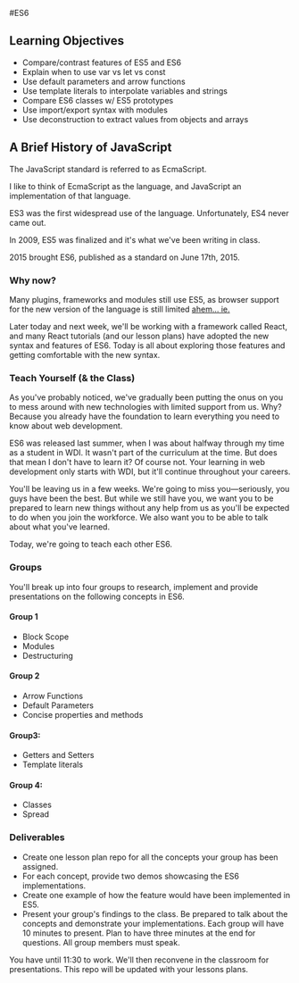 #ES6

## Learning Objectives

- Compare/contrast features of ES5 and ES6
- Explain when to use var vs let vs const
- Use default parameters and arrow functions
- Use template literals to interpolate variables and strings
- Compare ES6 classes w/ ES5 prototypes
- Use import/export syntax with modules
- Use deconstruction to extract values from objects and arrays

## A Brief History of JavaScript

The JavaScript standard is referred to as EcmaScript.

I like to think of EcmaScript as the language, and JavaScript an implementation of that language.

ES3 was the first widespread use of the language. Unfortunately, ES4 never came out.

In 2009, ES5 was finalized and it's what we've been writing in class.

2015 brought ES6, published as a standard on June 17th, 2015.

### Why now?

Many plugins, frameworks and modules still use ES5, as browser support for
the new version of the language is still limited [ahem... ie.](http://caniuse.com/#search=es6)

Later today and next week, we'll be working with a framework called React, and many
React tutorials (and our lesson plans) have adopted the new syntax and features
of ES6. Today is all about exploring those features and getting comfortable with
the new syntax.

### Teach Yourself (& the Class)

As you've probably noticed, we've gradually been putting the onus on you to mess around with new technologies with limited support from us. Why? Because you already have the foundation to learn everything you need to know about web development.

ES6 was released last summer, when I was about halfway through my time as a student in WDI. It wasn't part of the curriculum at the time. But does that mean I don't have to learn it? Of course not. Your learning in web development only starts with WDI, but it'll continue throughout your careers.

You'll be leaving us in a few weeks. We're going to miss you—seriously, you guys have been the best. But while we still have you, we want you to be prepared to learn new things without any help from us as you'll be expected to do when you join the workforce. We also want you to be able to talk about what you've learned.

Today, we're going to teach each other ES6.

### Groups

You'll break up into four groups to research, implement and provide presentations on the following concepts in ES6.

#### Group 1
- Block Scope
- Modules
- Destructuring

#### Group 2
- Arrow Functions
- Default Parameters
- Concise properties and methods

#### Group3:
- Getters and Setters
- Template literals

#### Group 4:
- Classes
- Spread


### Deliverables

- Create one lesson plan repo for all the concepts your group has been assigned.
- For each concept, provide two demos showcasing the ES6 implementations.
- Create one example of how the feature would have been implemented in ES5.
- Present your group's findings to the class. Be prepared to talk about the concepts and demonstrate your implementations. Each group will have 10 minutes to present. Plan to have three minutes at the end for questions. All group members must speak.

You have until 11:30 to work. We'll then reconvene in the classroom for presentations. This repo will be updated with your lessons plans.
